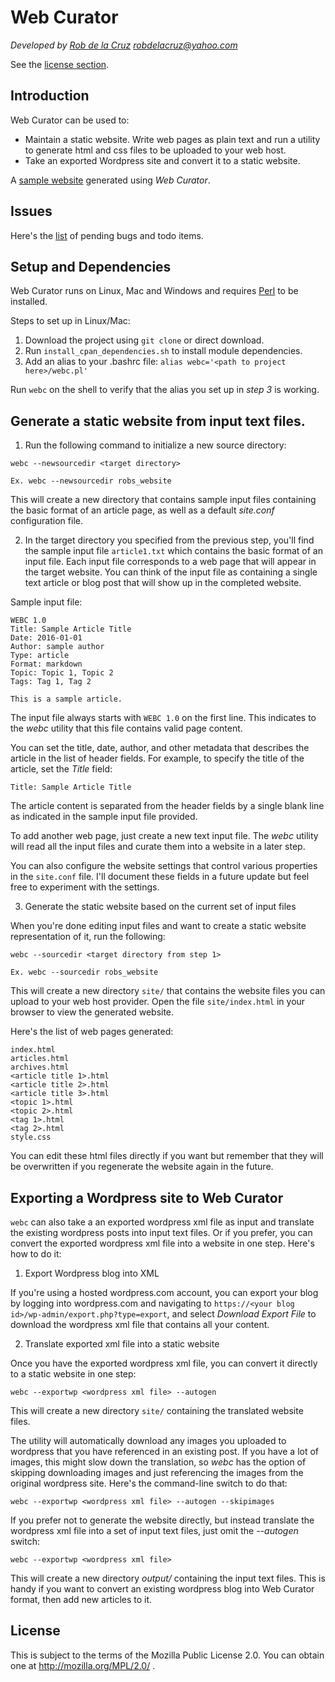 # Web Curator 
*Developed by [Rob de la Cruz](https://twitter.com/robdelacruz) robdelacruz@yahoo.com*

See the [license section](#license).

## Introduction

Web Curator can be used to:

- Maintain a static website. Write web pages as plain text and run a utility to generate html and css files to be uploaded to your web host.
- Take an exported Wordpress site and convert it to a static website.

A [sample website](https://dl.dropboxusercontent.com/u/27739534/webtest/somecommentary/articles.html) generated using *Web Curator*.

## Issues

Here's the [list](https://github.com/robdelacruz/webcurator/issues) of pending bugs and todo items.

## Setup and Dependencies

Web Curator runs on Linux, Mac and Windows and requires [Perl](https://www.perl.org/get.html) to be installed.

Steps to set up in Linux/Mac:

1. Download the project using `git clone` or direct download.
2. Run `install_cpan_dependencies.sh` to install module dependencies.
3. Add an alias to your .bashrc file: `alias webc='<path to project here>/webc.pl'`

Run `webc` on the shell to verify that the alias you set up in *step 3* is working.

## Generate a static website from input text files.

  1. Run the following command to initialize a new source directory:

```
webc --newsourcedir <target directory>

Ex. webc --newsourcedir robs_website
```

This will create a new directory that contains sample input files containing the basic format of an article page, as well as a default *site.conf* configuration file.

  2. In the target directory you specified from the previous step, you'll find the sample input file `article1.txt` which contains the basic format of an input file. Each input file corresponds to a web page that will appear in the target website. You can think of the input file as containing a single text article or blog post that will show up in the completed website.

Sample input file:

```
WEBC 1.0
Title: Sample Article Title
Date: 2016-01-01
Author: sample author
Type: article
Format: markdown
Topic: Topic 1, Topic 2
Tags: Tag 1, Tag 2

This is a sample article.
```

The input file always starts with `WEBC 1.0` on the first line. This indicates to the *webc* utility that this file contains valid page content.

You can set the title, date, author, and other metadata that describes the article in the list of header fields. For example, to specify the title of the article, set the *Title* field:

```
Title: Sample Article Title
```

The article content is separated from the header fields by a single blank line as indicated in the sample input file provided.

To add another web page, just create a new text input file. The *webc* utility will read all the input files and curate them into a website in a later step.

You can also configure the website settings that control various properties in the `site.conf` file. I'll document these fields in a future update but feel free to experiment with the settings.

  3. Generate the static website based on the current set of input files

When you're done editing input files and want to create a static website representation of it, run the following:

```
webc --sourcedir <target directory from step 1>

Ex. webc --sourcedir robs_website
```

This will create a new directory `site/` that contains the website files you can upload to your web host provider. Open the file `site/index.html` in your browser to view the generated website.

Here's the list of web pages generated: 

```
index.html  
articles.html
archives.html  
<article title 1>.html  
<article title 2>.html  
<article title 3>.html  
<topic 1>.html
<topic 2>.html
<tag 1>.html
<tag 2>.html
style.css  
```

You can edit these html files directly if you want but remember that they will be overwritten if you regenerate the website again in the future.

## Exporting a Wordpress site to Web Curator

`webc` can also take a an exported wordpress xml file as input and translate the existing wordpress posts into input text files. Or if you prefer, you can convert the exported wordpress xml file into a website in one step. Here's how to do it:

  1. Export Wordpress blog into XML

If you're using a hosted wordpress.com account, you can export your blog by logging into wordpress.com and navigating to `https://<your blog id>/wp-admin/export.php?type=export`, and select *Download Export File* to download the wordpress xml file that contains all your content.

  2. Translate exported xml file into a static website

Once you have the exported wordpress xml file, you can convert it directly to a static website in one step:

```
webc --exportwp <wordpress xml file> --autogen
```

This will create a new directory `site/` containing the translated website files.

The utility will automatically download any images you uploaded to wordpress that you have referenced in an existing post. If you have a lot of images, this might slow down the translation, so *webc* has the option of skipping downloading images and just referencing the images from the original wordpress site. Here's the command-line switch to do that:

```
webc --exportwp <wordpress xml file> --autogen --skipimages
```

If you prefer not to generate the website directly, but instead translate the wordpress xml file into a set of input text files, just omit the *--autogen* switch:

```
webc --exportwp <wordpress xml file> 
```

This will create a new directory *output/* containing the input text files. This is handy if you want to convert an existing wordpress blog into Web Curator format, then add new articles to it.

## License

This is subject to the terms of the Mozilla Public License 2.0. You can obtain one at http://mozilla.org/MPL/2.0/ .

